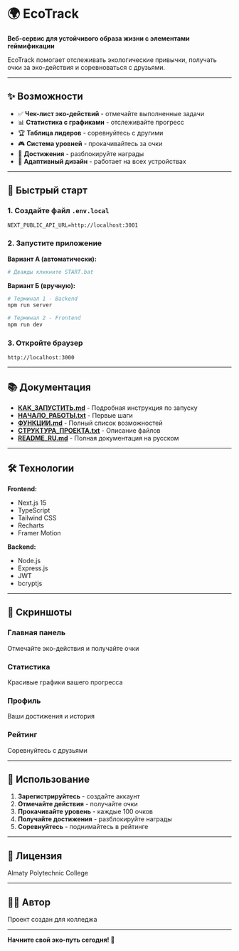 # 🌍 EcoTrack

**Веб-сервис для устойчивого образа жизни с элементами геймификации**

EcoTrack помогает отслеживать экологические привычки, получать очки за эко-действия и соревноваться с друзьями.

---

## ✨ Возможности

- ✅ **Чек-лист эко-действий** - отмечайте выполненные задачи
- 📊 **Статистика с графиками** - отслеживайте прогресс
- 🏆 **Таблица лидеров** - соревнуйтесь с другими
- 🎮 **Система уровней** - прокачивайтесь за очки
- 🏅 **Достижения** - разблокируйте награды
- 📱 **Адаптивный дизайн** - работает на всех устройствах

---

## 🚀 Быстрый старт

### 1. Создайте файл `.env.local`

```env
NEXT_PUBLIC_API_URL=http://localhost:3001
```

### 2. Запустите приложение

**Вариант А (автоматически):**
```bash
# Дважды кликните START.bat
```

**Вариант Б (вручную):**
```bash
# Терминал 1 - Backend
npm run server

# Терминал 2 - Frontend
npm run dev
```

### 3. Откройте браузер

```
http://localhost:3000
```

---

## 📚 Документация

- **[КАК_ЗАПУСТИТЬ.md](КАК_ЗАПУСТИТЬ.md)** - Подробная инструкция по запуску
- **[НАЧАЛО_РАБОТЫ.txt](НАЧАЛО_РАБОТЫ.txt)** - Первые шаги
- **[ФУНКЦИИ.md](ФУНКЦИИ.md)** - Полный список возможностей
- **[СТРУКТУРА_ПРОЕКТА.txt](СТРУКТУРА_ПРОЕКТА.txt)** - Описание файлов
- **[README_RU.md](README_RU.md)** - Полная документация на русском

---

## 🛠️ Технологии

**Frontend:**
- Next.js 15
- TypeScript
- Tailwind CSS
- Recharts
- Framer Motion

**Backend:**
- Node.js
- Express.js
- JWT
- bcryptjs

---

## 📸 Скриншоты

### Главная панель
Отмечайте эко-действия и получайте очки

### Статистика
Красивые графики вашего прогресса

### Профиль
Ваши достижения и история

### Рейтинг
Соревнуйтесь с друзьями

---

## 🎯 Использование

1. **Зарегистрируйтесь** - создайте аккаунт
2. **Отмечайте действия** - получайте очки
3. **Прокачивайте уровень** - каждые 100 очков
4. **Получайте достижения** - разблокируйте награды
5. **Соревнуйтесь** - поднимайтесь в рейтинге

---

## 📄 Лицензия

Almaty Polytechnic College 

---

## 👨‍💻 Автор

Проект создан для колледжа

---

**Начните свой эко-путь сегодня! 🌱**
